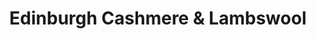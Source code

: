 ---
title: "Edinburgh Cashmere & Lambswool"
url: /edinburgh/edinburgh-cashmere-and-lambswool-lawnmarket/
shop: clothes
---